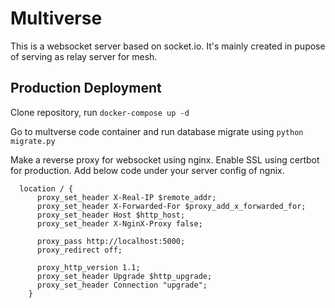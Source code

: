 # Multiverse

This is a websocket server based on socket.io. It's mainly created in pupose of serving as relay server for mesh.

## Production Deployment
Clone repository, run `docker-compose up -d`

Go to multverse code container and run database migrate using `python migrate.py`

Make a reverse proxy for websocket using nginx. Enable SSL using certbot for production.
Add below code under your server config of ngnix.
```
  location / {
      proxy_set_header X-Real-IP $remote_addr;
      proxy_set_header X-Forwarded-For $proxy_add_x_forwarded_for;
      proxy_set_header Host $http_host;
      proxy_set_header X-NginX-Proxy false;

      proxy_pass http://localhost:5000;
      proxy_redirect off;

      proxy_http_version 1.1;
      proxy_set_header Upgrade $http_upgrade;
      proxy_set_header Connection "upgrade";
    }

```
